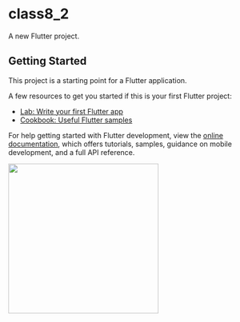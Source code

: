 # class8_2

A new Flutter project.

## Getting Started

This project is a starting point for a Flutter application.

A few resources to get you started if this is your first Flutter project:

- [Lab: Write your first Flutter app](https://docs.flutter.dev/get-started/codelab)
- [Cookbook: Useful Flutter samples](https://docs.flutter.dev/cookbook)

For help getting started with Flutter development, view the
[online documentation](https://docs.flutter.dev/), which offers tutorials,
samples, guidance on mobile development, and a full API reference.

<p>
<img src ="https://user-images.githubusercontent.com/114207033/216517208-661bae72-7253-4d75-aba0-ae80ba0e63ef.png"height="300px"width="300px">
</p>
